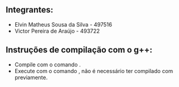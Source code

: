 ## Integrantes:
- Elvin Matheus Sousa da Silva - 497516
- Victor Pereira de Araújo - 493722

## Instruções de compilação com o g++:
- Compile com o comando <make>.
- Execute com o comando <make run>, não é necessário ter compilado com <make> previamente.
